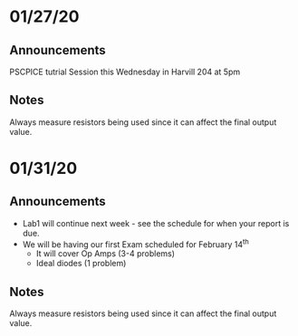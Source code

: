 # 01/27/20
## Announcements
PSCPICE tutrial Session this Wednesday in Harvill 204 at 5pm

## Notes
Always measure resistors being used since it can affect the final output value.

# 01/31/20
## Announcements
- Lab1 will continue next week - see the schedule for when your report is due.
- We will be having our first Exam scheduled for February 14<sup>th</sup>
  - It will cover Op Amps (3-4 problems)
  - Ideal diodes (1 problem)

## Notes
Always measure resistors being used since it can affect the final output value.
